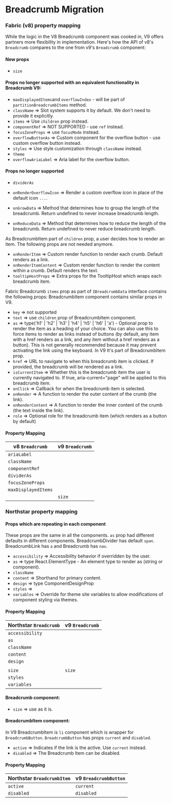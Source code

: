 # Breadcrumb Migration

### Fabric (v8) property mapping

While the logic in the V8 Breadcrumb component was cooked in, V9 offers partners more flexibility in implementation.
Here's how the API of v8's `Breadcrumb` compares to the one from v9's `Breadcrumb` component:

#### New props

- `size`

#### Props no longer supported with an equivalent functionality in Breadcrumb V9:

- `maxDisplayedItems`and `overflowIndex` - will be part of `partitionBreadcrumbItems` method.
- `className` => Slot system supports it by default. We don't need to provide it explicitly.
- `items` => Use `children` prop instead.
- `componentRef` => NOT SUPPORTED - use `ref` instead.
- `focusZoneProps` => use `focusMode` instead.
- `overflowButtonAs` => Custom component for the overflow button - use custom overflow button instead.
- `styles` => Use style customization through `className` instead.
- `theme`
- `overflowAriaLabel` => Aria label for the overflow button.

#### Props no longer supported

- `dividerAs`

- `onRenderOverflowIcon` => Render a custom overflow icon in place of the default icon `...`.
- `onGrowData` => Method that determines how to group the length of the breadcrumb. Return undefined to never increase breadcrumb length.
- `onReduceData` => Method that determines how to reduce the length of the breadcrumb. Return undefined to never reduce breadcrumb length.

As BreadcrumbItem part of `children` prop, a user decides how to render an item.
The following props are not needed anymore.

- `onRenderItem` => Custom render function to render each crumb. Default renders as a link.
- `onRenderItemContent` => Custom render function to render the content within a crumb. Default renders the text.
- `tooltipHostProps` => Extra props for the TooltipHost which wraps each breadcrumb item.

Fabric Breadcrumb `items` prop as part of `IBreadcrumbData` interface contains the following props:
BreadcrumbItem component contains similar props in V9.

- `key` => not supported
- `text` => use `children` prop of BreadcrumbItem component.
- `as` => type('h1' | 'h2' | 'h3' | 'h4' | 'h5' | 'h6' | 'a') - Optional prop to render the item as a heading of your choice. You can also use this to force items to render as links instead of buttons (by default, any item with a href renders as a link, and any item without a href renders as a button). This is not generally recommended because it may prevent activating the link using the keyboard. In V9 It's part of BreadcrumbItem prop.
- `href` => URL to navigate to when this breadcrumb item is clicked. If provided, the breadcrumb will be rendered as a link.
- `isCurrentItem` => Whether this is the breadcrumb item the user is currently navigated to. If true, aria-current="page" will be applied to this breadcrumb item.
- `onClick` => Callback for when the breadcrumb item is selected.
- `onRender` => A function to render the outer content of the crumb (the link).
- `onRenderContent` => A function to render the inner content of the crumb (the text inside the link).
- `role` => Optional role for the breadcrumb item (which renders as a button by default)

#### Property Mapping

| v8 `Breadcrumb`     | v9 `Breadcrumb` |
| ------------------- | --------------- |
| `ariaLabel`         |                 |
| `className`         |                 |
| `componentRef`      |                 |
| `dividerAs`         |                 |
| `focusZoneProps`    |                 |
| `maxDisplayedItems` |                 |
|                     | `size`          |

### Northstar property mapping

#### Props which are repeating in each component

These props are the same in all the components.
`as` prop had different defaults in different components.
BreadcrumbDivider has default `span`. BreadcrumbLink has `a` and Breadcrumb has `nav`.

- `accessibility` => Accessibility behavior if overridden by the user.
- `as` => type React.ElementType - An element type to render as (string or component).
- `className`
- `content` => Shorthand for primary content.
- `design` => type ComponentDesignProp
- `styles` =>
- `variables` => Override for theme site variables to allow modifications of component styling via themes.

#### Property Mapping

| Northstar `Breadcrumb` | v9 `Breadcrumb` |
| ---------------------- | --------------- |
| `accessibility`        |                 |
| `as`                   |                 |
| `className`            |                 |
| `content`              |                 |
| `design`               |                 |
|                        |                 |
| `size`                 | `size`          |
| `styles`               |                 |
| `variables`            |                 |

#### Breadcrumb component:

- `size` => use as it is.

#### BreadcrumbItem component:

In V9 BreadcrumbItem is `li` component which is wrapper for `BreadcrumbButton`.
`BreadcrumbButton` has props `current` and `disabled`.

- `active` => Indicates if the link is the active. Use `current` instead.
- `disabled` => The Breadcrumb Item can be disabled.

#### Property Mapping

| Northstar `BreadcrumbItem` | v9 `BreadcrumbButton` |
| -------------------------- | --------------------- |
| `active`                   | `current`             |
| `disabled`                 | `disabled`            |

